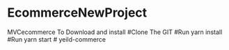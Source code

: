 # EcommerceNewProject
MVCecommerce
To Download and install 
#Clone The GIT 
#Run yarn install 
#Run yarn start
#   y e i l d - c o m m e r c e  
 